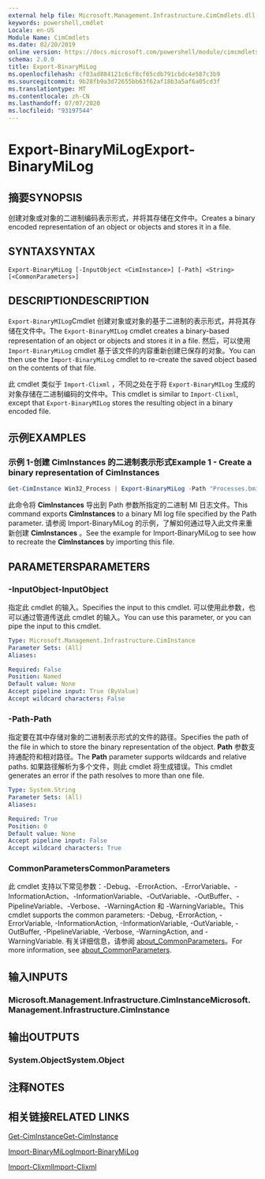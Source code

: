 ```yaml
---
external help file: Microsoft.Management.Infrastructure.CimCmdlets.dll-help.xml
keywords: powershell,cmdlet
Locale: en-US
Module Name: CimCmdlets
ms.date: 02/20/2019
online version: https://docs.microsoft.com/powershell/module/cimcmdlets/export-binarymilog?WT.mc_id=ps-gethelp
schema: 2.0.0
title: Export-BinaryMiLog
ms.openlocfilehash: cf03ad884121c6cf8cf65cdb791cbdc4e587c3b9
ms.sourcegitcommit: 9b28fb9a3d72655bb63f62af18b3a5af6a05cd3f
ms.translationtype: MT
ms.contentlocale: zh-CN
ms.lasthandoff: 07/07/2020
ms.locfileid: "93197544"
---
```

# <span data-ttu-id="4950c-103">Export-BinaryMiLog</span><span class="sxs-lookup"><span data-stu-id="4950c-103">Export-BinaryMiLog</span></span>

## <span data-ttu-id="4950c-104">摘要</span><span class="sxs-lookup"><span data-stu-id="4950c-104">SYNOPSIS</span></span>
<span data-ttu-id="4950c-105">创建对象或对象的二进制编码表示形式，并将其存储在文件中。</span><span class="sxs-lookup"><span data-stu-id="4950c-105">Creates a binary encoded representation of an object or objects and stores it in a file.</span></span>

## <span data-ttu-id="4950c-106">SYNTAX</span><span class="sxs-lookup"><span data-stu-id="4950c-106">SYNTAX</span></span>

```
Export-BinaryMiLog [-InputObject <CimInstance>] [-Path] <String> [<CommonParameters>]
```

## <span data-ttu-id="4950c-107">DESCRIPTION</span><span class="sxs-lookup"><span data-stu-id="4950c-107">DESCRIPTION</span></span>

<span data-ttu-id="4950c-108">`Export-BinaryMILog`Cmdlet 创建对象或对象的基于二进制的表示形式，并将其存储在文件中。</span><span class="sxs-lookup"><span data-stu-id="4950c-108">The `Export-BinaryMILog` cmdlet creates a binary-based representation of an object or objects and stores it in a file.</span></span> <span data-ttu-id="4950c-109">然后，可以使用 `Import-BinaryMiLog` cmdlet 基于该文件的内容重新创建已保存的对象。</span><span class="sxs-lookup"><span data-stu-id="4950c-109">You can then use the `Import-BinaryMiLog` cmdlet to re-create the saved object based on the contents of that file.</span></span>

<span data-ttu-id="4950c-110">此 cmdlet 类似于 `Import-Clixml` ，不同之处在于将 `Export-BinaryMILog` 生成的对象存储在二进制编码的文件中。</span><span class="sxs-lookup"><span data-stu-id="4950c-110">This cmdlet is similar to `Import-Clixml`, except that `Export-BinaryMILog` stores the resulting object in a binary encoded file.</span></span>

## <span data-ttu-id="4950c-111">示例</span><span class="sxs-lookup"><span data-stu-id="4950c-111">EXAMPLES</span></span>

### <span data-ttu-id="4950c-112">示例 1-创建 CimInstances 的二进制表示形式</span><span class="sxs-lookup"><span data-stu-id="4950c-112">Example 1 - Create a binary representation of CimInstances</span></span>

```powershell
Get-CimInstance Win32_Process | Export-BinaryMiLog -Path "Processes.bmil"
```

<span data-ttu-id="4950c-113">此命令将 **CimInstances** 导出到 Path 参数所指定的二进制 MI 日志文件。</span><span class="sxs-lookup"><span data-stu-id="4950c-113">This command exports **CimInstances** to a binary MI log file specified by the Path parameter.</span></span> <span data-ttu-id="4950c-114">请参阅 Import-BinaryMiLog 的示例，了解如何通过导入此文件来重新创建 **CimInstances** 。</span><span class="sxs-lookup"><span data-stu-id="4950c-114">See the example for Import-BinaryMiLog to see how to recreate the **CimInstances** by importing this file.</span></span>

## <span data-ttu-id="4950c-115">PARAMETERS</span><span class="sxs-lookup"><span data-stu-id="4950c-115">PARAMETERS</span></span>

### <span data-ttu-id="4950c-116">-InputObject</span><span class="sxs-lookup"><span data-stu-id="4950c-116">-InputObject</span></span>

<span data-ttu-id="4950c-117">指定此 cmdlet 的输入。</span><span class="sxs-lookup"><span data-stu-id="4950c-117">Specifies the input to this cmdlet.</span></span> <span data-ttu-id="4950c-118">可以使用此参数，也可以通过管道传送此 cmdlet 的输入。</span><span class="sxs-lookup"><span data-stu-id="4950c-118">You can use this parameter, or you can pipe the input to this cmdlet.</span></span>

```yaml
Type: Microsoft.Management.Infrastructure.CimInstance
Parameter Sets: (All)
Aliases:

Required: False
Position: Named
Default value: None
Accept pipeline input: True (ByValue)
Accept wildcard characters: False
```

### <span data-ttu-id="4950c-119">-Path</span><span class="sxs-lookup"><span data-stu-id="4950c-119">-Path</span></span>

<span data-ttu-id="4950c-120">指定要在其中存储对象的二进制表示形式的文件的路径。</span><span class="sxs-lookup"><span data-stu-id="4950c-120">Specifies the path of the file in which to store the binary representation of the object.</span></span> <span data-ttu-id="4950c-121">**Path** 参数支持通配符和相对路径。</span><span class="sxs-lookup"><span data-stu-id="4950c-121">The **Path** parameter supports wildcards and relative paths.</span></span> <span data-ttu-id="4950c-122">如果路径解析为多个文件，则此 cmdlet 将生成错误。</span><span class="sxs-lookup"><span data-stu-id="4950c-122">This cmdlet generates an error if the path resolves to more than one file.</span></span>

```yaml
Type: System.String
Parameter Sets: (All)
Aliases:

Required: True
Position: 0
Default value: None
Accept pipeline input: False
Accept wildcard characters: True
```

### <span data-ttu-id="4950c-123">CommonParameters</span><span class="sxs-lookup"><span data-stu-id="4950c-123">CommonParameters</span></span>

<span data-ttu-id="4950c-124">此 cmdlet 支持以下常见参数：-Debug、-ErrorAction、-ErrorVariable、-InformationAction、-InformationVariable、-OutVariable、-OutBuffer、-PipelineVariable、-Verbose、-WarningAction 和 -WarningVariable。</span><span class="sxs-lookup"><span data-stu-id="4950c-124">This cmdlet supports the common parameters: -Debug, -ErrorAction, -ErrorVariable, -InformationAction, -InformationVariable, -OutVariable, -OutBuffer, -PipelineVariable, -Verbose, -WarningAction, and -WarningVariable.</span></span> <span data-ttu-id="4950c-125">有关详细信息，请参阅 [about_CommonParameters](https://go.microsoft.com/fwlink/?LinkID=113216)。</span><span class="sxs-lookup"><span data-stu-id="4950c-125">For more information, see [about_CommonParameters](https://go.microsoft.com/fwlink/?LinkID=113216).</span></span>

## <span data-ttu-id="4950c-126">输入</span><span class="sxs-lookup"><span data-stu-id="4950c-126">INPUTS</span></span>

### <span data-ttu-id="4950c-127">Microsoft.Management.Infrastructure.CimInstance</span><span class="sxs-lookup"><span data-stu-id="4950c-127">Microsoft.Management.Infrastructure.CimInstance</span></span>

## <span data-ttu-id="4950c-128">输出</span><span class="sxs-lookup"><span data-stu-id="4950c-128">OUTPUTS</span></span>

### <span data-ttu-id="4950c-129">System.Object</span><span class="sxs-lookup"><span data-stu-id="4950c-129">System.Object</span></span>

## <span data-ttu-id="4950c-130">注释</span><span class="sxs-lookup"><span data-stu-id="4950c-130">NOTES</span></span>

## <span data-ttu-id="4950c-131">相关链接</span><span class="sxs-lookup"><span data-stu-id="4950c-131">RELATED LINKS</span></span>

[<span data-ttu-id="4950c-132">Get-CimInstance</span><span class="sxs-lookup"><span data-stu-id="4950c-132">Get-CimInstance</span></span>](get-ciminstance.md)

[<span data-ttu-id="4950c-133">Import-BinaryMiLog</span><span class="sxs-lookup"><span data-stu-id="4950c-133">Import-BinaryMiLog</span></span>](import-binarymilog.md)

[<span data-ttu-id="4950c-134">Import-Clixml</span><span class="sxs-lookup"><span data-stu-id="4950c-134">Import-Clixml</span></span>](../microsoft.powershell.utility/import-clixml.md)
